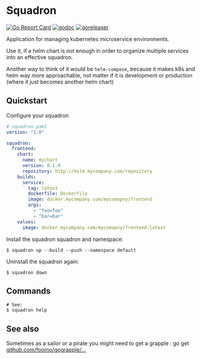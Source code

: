 # Squadron

[![Go Report Card](https://goreportcard.com/badge/github.com/foomo/squadron)](https://goreportcard.com/report/github.com/foomo/squadron)
[![godoc](https://godoc.org/github.com/foomo/squadron?status.svg)](https://godoc.org/github.com/foomo/squadron)
[![goreleaser](https://github.com/foomo/squadron/workflows/goreleaser/badge.svg)](https://github.com/foomo/squadron/actions)

Application for managing kubernetes microservice environments.

Use it, if a helm chart is not enough in order to organize multiple services into an effective squadron.

Another way to think of it would be `helm-compose`, because it makes k8s and helm way more approachable, not matter if it is development or production (where it just becomes another helm chart)

## Quickstart

Configure your squadron

```yaml
# squadron.yaml
version: "1.0"

squadron:
  frontend:
    chart:
      name: mychart
      version: 0.1.0
      repository: http://helm.mycompany.com/repository
    builds:
      service:
        tag: latest
        dockerfile: Dockerfile
        image: docker.mycompany.com/mycomapny/frontend
        args:
          - "foo=foo"
          - "bar=bar"
    values:
      image: docker.mycompany.com/mycomapny/frontend:latest
```

Install the squadron squadron and namespace:

```text
$ squadron up --build --push --namespace default
```

Uninstall the squadron again:

```text
$ squadron down
```

## Commands

```text
# See:
$ squadron help
```

## See also

Sometimes as a sailor or a pirate you might need to get a grapple : go get [github.com/foomo/gograpple/...](https//:github.com/foomo/gograpple)
